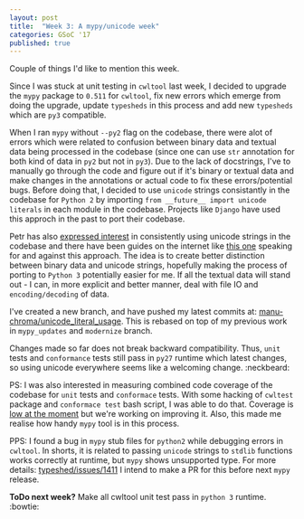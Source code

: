 ```yaml
---
layout: post
title:  "Week 3: A mypy/unicode week"
categories: GSoC '17
published: true
---
```


Couple of things I'd like to mention this week.

Since I was stuck at unit testing in ``cwltool`` last week, I decided to upgrade the ``mypy`` package to ``0.511`` for ``cwltool``, fix new errors which emerge from doing the upgrade, update ``typesheds`` in this process and add new ``typesheds`` which are ``py3`` compatible.  

When I ran ``mypy`` without ``--py2`` flag on the codebase, there were alot of errors which were related to confusion between binary data and textual data being processed in the codebase (since one can use ``str`` annotation for both kind of data in ``py2`` but not in ``py3``). Due to the lack of docstrings, I've to manually go through the code and figure out if it's binary or textual data and make changes in the annotations or actual code to fix these errors/potential bugs. Before doing that, I decided to use ``unicode`` strings consistantly in the codebase for ``Python 2`` by importing ``from __future__ import unicode literals`` in each module in the codebase. Projects like ``Django`` have used this approch in the past to port their codebase. 

Petr has also [expressed interest](https://github.com/common-workflow-language/schema_salad/pull/109#issuecomment-303198370) in consistently using unicode strings in the codebase and there have been guides on the internet like [this one](http://python-future.org/unicode_literals.html) speaking for and against this approach. The idea is to create better distinction between binary data and unicode strings, hopefully making the process of porting to ``Python 3`` potentially easier for me. If all the textual data will stand out - I can, in more explicit and better manner, deal with file IO and ``encoding/decoding`` of data.

I've created a new branch, and have pushed my latest commits at: [manu-chroma/unicode_literal_usage](https://github.com/common-workflow-language/cwltool/compare/master...manu-chroma:unicode_literal_usage). This is rebased on top of my previous work in ``mypy_updates`` and ``modernize`` branch.

Changes made so far does not break backward compatibility. Thus, ``unit`` tests and ``conformance`` tests still pass in ``py27`` runtime which latest changes, so using unicode everywhere seems like a welcoming change. :neckbeard:

PS: I was also interested in measuring combined code coverage of the codebase for ``unit`` tests and ``conformace`` tests. With some hacking of ``cwltest`` package and ``conformace test`` bash script, I was able to do that. Coverage is [low at the moment](https://github.com/common-workflow-language/cwltool/issues/334#issuecomment-309292744) but we're working on improving it. Also, this made me realise how handy ``mypy`` tool is in this process.   

PPS: I found a bug in ``mypy`` stub files for ``python2`` while debugging errors in ``cwltool``. In shorts, it is related to passing ``unicode`` strings to ``stdlib`` functions works correctly at runtime, but ``mypy`` shows unsupported type. For more details: [typeshed/issues/1411](https://github.com/python/typeshed/issues/1411) I intend to make a PR for this before next ``mypy`` release.

__ToDo next week?__ Make all cwltool unit test pass in ``python 3`` runtime. :bowtie: 

